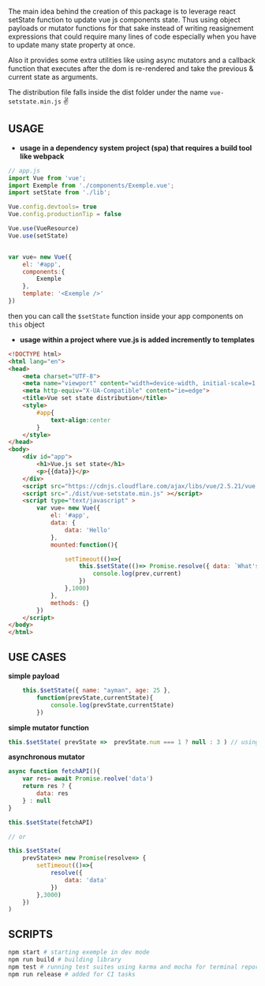    The main idea behind the creation of this package is to leverage react setState function to update vue js components state. Thus using object payloads or mutator functions for that sake instead of writing reasignement expressions that could require many lines of code especially when you have to update many state property at once.
   
   Also it provides some extra utilities like using async mutators and a callback function that executes after the dom is 
re-rendered and take the previous & current state as arguments.


The distribution file falls inside the dist folder under the name `vue-setstate.min.js`  ✌

## USAGE

* __usage in a dependency system project (spa) that requires a build tool like webpack__

```javascript
// app.js 
import Vue from 'vue';
import Exemple from './components/Exemple.vue';
import setState from './lib';

Vue.config.devtools= true 
Vue.config.productionTip = false

Vue.use(VueResource)
Vue.use(setState)


var vue= new Vue({
    el: '#app', 
    components:{
        Exemple
    },
    template: '<Exemple />'
})
```

then you can call the `$setState` function inside your app components on `this` object

* __usage within a project where vue.js is added incremently to templates__

```html
<!DOCTYPE html>
<html lang="en">
<head>
    <meta charset="UTF-8">
    <meta name="viewport" content="width=device-width, initial-scale=1.0">
    <meta http-equiv="X-UA-Compatible" content="ie=edge">
    <title>Vue set state distribution</title>
    <style>
        #app{
            text-align:center
        }
    </style>
</head>
<body>
    <div id="app">
        <h1>Vue.js set state</h1>
        <p>{{data}}</p>
    </div>
    <script src="https://cdnjs.cloudflare.com/ajax/libs/vue/2.5.21/vue.min.js" ></script>
    <script src="./dist/vue-setstate.min.js" ></script>
    <script type="text/javascript" >
        var vue= new Vue({
            el: '#app',
            data: {
                data: 'Hello'
            },
            mounted:function(){

                setTimeout(()=>{
                    this.$setState(()=> Promise.resolve({ data: `What's up` }),function(prev,current){
                        console.log(prev,current)
                    })
                },1000)
            },
            methods: {}
        })
    </script>
</body>
</html>
```

## USE CASES 

**simple payload**
```javascript
    this.$setState({ name: "ayman", age: 25 },
        function(prevState,currentState){
            console.log(prevState,currentState)
        })
```

**simple mutator function**
```javascript
this.$setState( prevState =>  prevState.num === 1 ? null : 3 ) // using null to cancel the update
```

**asynchronous mutator**
```javascript
async function fetchAPI(){
    var res= await Promise.reolve('data')
    return res ? { 
        data: res
    } : null
}

this.$setState(fetchAPI)

// or 

this.$setState(
    prevState=> new Promise(resolve=> {
        setTimeout(()=>{
            resolve({
                data: 'data'
            })
        },3000)
    })
)

```

## SCRIPTS

```bash
npm start # starting exemple in dev mode
npm run build # building library
npm test # running test suites using karma and mocha for terminal reporting 
npm run release # added for CI tasks 
```

